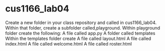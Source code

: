 # cus1166_lab04

Create a new folder in your class repository and called in cus1166_lab04. Within that folder, create a subfolder called,playground. 
Within playground folder create the following:
A file called app.py
A folder called templates
Within the templates folder create A file called layout.html
A file called index.html
A file called welcome.html
A file called roster.html
